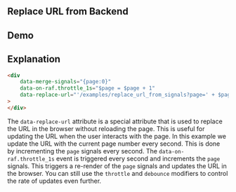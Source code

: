 ## Replace URL from Backend

## Demo

<div
    data-merge-signals="{page:0}"
    data-on-raf.throttle_1s="$page = $page + 1"
    data-replace-url="'/examples/replace_url_from_signals?page=' + $page"
>
</div>

## Explanation

```html
<div
    data-merge-signals="{page:0}"
    data-on-raf.throttle_1s="$page = $page + 1"
    data-replace-url="'/examples/replace_url_from_signals?page=' + $page"
>
</div>
```

The `data-replace-url` attribute is a special attribute that is used to replace the URL in the browser without reloading the page. This is useful for updating the URL when the user interacts with the page. In this example we update the URL with the current page number every second. This is done by incrementing the `page` signals every second. The `data-on-raf.throttle_1s` event is triggered every second and increments the `page` signals. This triggers a re-render of the `page` signals and updates the URL in the browser. You can still use the `throttle` and `debounce` modifiers to control the rate of updates even further.
